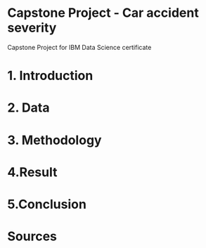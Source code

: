 # Capstone Project - Car accident severity
Capstone Project for IBM Data Science certificate

# 1. Introduction


# 2. Data


# 3. Methodology

# 4.Result

# 5.Conclusion

# Sources
